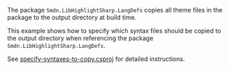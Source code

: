 The package `Smdn.LibHighlightSharp.LangDefs` copies all theme files in the package to the output directory at build time.

This example shows how to specify which syntax files should be copied to the output directory when referencing the package `Smdn.LibHighlightSharp.LangDefs`.

See [specify-syntaxes-to-copy.csproj](specify-syntaxes-to-copy.csproj) for detailed instructions.
